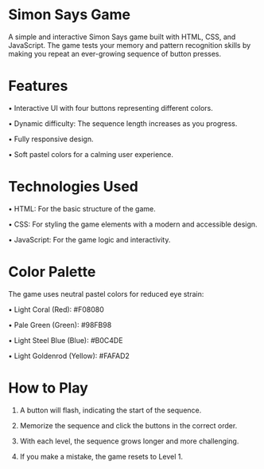 # Simon Says Game
A simple and interactive Simon Says game built with HTML, CSS, and JavaScript. The game tests your memory and pattern recognition skills by making you repeat an ever-growing sequence of button presses.

# Features

• Interactive UI with four buttons representing different colors.

• Dynamic difficulty: The sequence length increases as you progress.

• Fully responsive design.

• Soft pastel colors for a calming user experience.


# Technologies Used

• HTML: For the basic structure of the game.

• CSS: For styling the game elements with a modern and accessible design.

• JavaScript: For the game logic and interactivity.


# Color Palette

The game uses neutral pastel colors for reduced eye strain:

• Light Coral (Red): #F08080

• Pale Green (Green): #98FB98

• Light Steel Blue (Blue): #B0C4DE

• Light Goldenrod (Yellow): #FAFAD2


# How to Play

1. A button will flash, indicating the start of the sequence.


2. Memorize the sequence and click the buttons in the correct order.


3. With each level, the sequence grows longer and more challenging.


4. If you make a mistake, the game resets to Level 1.
